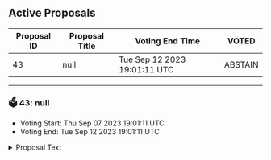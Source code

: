 ## Active Proposals

| Proposal ID | Proposal Title | Voting End Time | VOTED |
|-------------|----------------|-----------------|-------|
| 43 | null | Tue Sep 12 2023 19:01:11 UTC | ABSTAIN |

---

### 🗳 43: null
- Voting Start: Thu Sep 07 2023 19:01:11 UTC
- Voting End: Tue Sep 12 2023 19:01:11 UTC

<details>
<summary>Proposal Text</summary>
 
null
</details>
